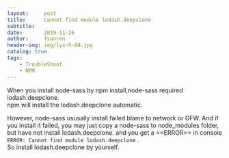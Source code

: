 ```yaml
---
layout:     post
title:      Cannot find module lodash.deepclone 
subtitle:   
date:       2019-11-26
author:     fsanren
header-img: img/lyx-h-04.jpg
catalog: true
tags:
    - TroubleShoot
    - NPM
---
```



When you install node-sass by npm install,node-sass required lodash.deepclone.   
npm will install the lodash.deepclone automatic.   

However, node-sass ususally install failed blame to network or GFW. And if you install it failed, you may just copy a node-sass to node_modules folder, but have not install lodash.deepclone. and you get a ==ERROR== in console `ERROR: Cannot find module lodash.deepclone` .  
So install lodash.deepclone by yourself.  